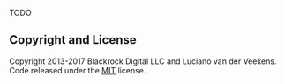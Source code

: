 TODO

## Copyright and License

Copyright 2013-2017 Blackrock Digital LLC and Luciano van der Veekens. Code released under the [MIT](https://github.com/lucianovdveekens/klusbedrijf-de-arend/blob/master/LICENSE) license.
